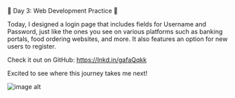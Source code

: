 🌟 Day 3: Web Development Practice 🌟

Today, I designed a login page that includes fields for Username and Password, just like the ones you see on various platforms such as banking portals, food ordering websites, and more. It also features an option for new users to register.

Check it out on GitHub: https://lnkd.in/gafaQqkk

Excited to see where this journey takes me next!

![image alt](https://github.com/user-attachments/assets/5c8fec9f-f4da-4445-8dc2-1ff92bd93f4f)

